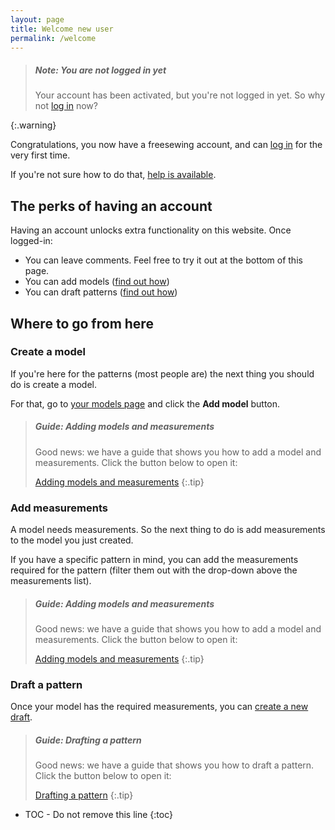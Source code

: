 ```yaml
---
layout: page
title: Welcome new user
permalink: /welcome
---
```

> <h5>Note: You are not logged in yet</h5>
> Your account has been activated, but you're not logged in yet. So why not <a href="#burger" class="login">log in</a> now?
{:.warning}

Congratulations, you now have a freesewing account, and can <a href="#burger" class="login">log in</a> for the very first time.

If you're not sure how to do that, <a href="#burger" class="tour-guide" data-episode="login">help is available</a>.

## The perks of having an account

Having an account unlocks extra functionality on this website. Once logged-in:

 - You can leave comments. Feel free to try it out at the bottom of this page.
 - You can add models (<a href="#burger" class="tour-guide" data-episode="model">find out how</a>)
 - You can draft patterns (<a href="#burger" class="tour-guide" data-episode="draft">find out how</a>)

## Where to go from here

### Create a model
If you're here for the patterns (most people are) the next thing you should do is create a model.

For that, go to [your models page](/models) and click the **Add model** button.

> <h5>Guide: Adding models and measurements</h5>
> Good news: we have a guide that shows you how to add a model and measurements.
> Click the button below to open it:
> 
> <a href="#burger" class="tour-guide btn btn-primary" data-episode="model">Adding models and measurements</a>
{:.tip}

### Add measurements
A model needs measurements. So the next thing to do is add measurements to the model you just created.

If you have a specific pattern in mind, you can add the measurements required for the pattern 
(filter them out with the drop-down above the measurements list).

> <h5>Guide: Adding models and measurements</h5>
> Good news: we have a guide that shows you how to add a model and measurements.
> Click the button below to open it:
> 
> <a href="#burger" class="tour-guide btn btn-primary" data-episode="model">Adding models and measurements</a>
{:.tip}

### Draft a pattern
Once your model has the required measurements, you can [create a new draft](/draft).

> <h5>Guide: Drafting a pattern</h5>
> Good news: we have a guide that shows you how to draft a pattern.
> Click the button below to open it:
> 
> <a href="#burger" class="tour-guide btn btn-primary" data-episode="draft">Drafting a pattern</a>
{:.tip}

* TOC - Do not remove this line
{:toc}

